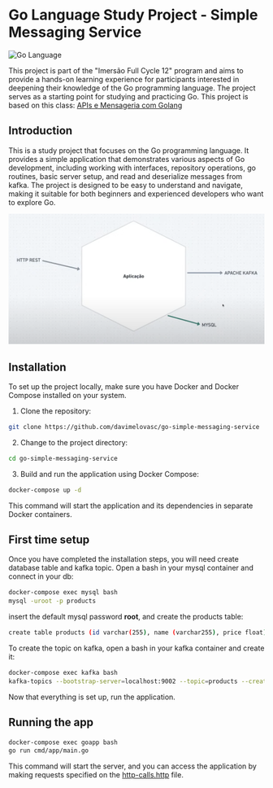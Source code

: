 # Go Language Study Project - Simple Messaging Service

![Go Language](https://img.shields.io/badge/Language-Go-blue)

This project is part of the "Imersão Full Cycle 12" program and aims to provide a hands-on learning experience for participants interested in deepening their knowledge of the Go programming language. The project serves as a starting point for studying and practicing Go. This project is based on this class: <a href="https://www.youtube.com/watch?v=U1pbgs1l3WQ">APIs e Mensageria com Golang</a>

## Introduction

This is a study project that focuses on the Go programming language. It provides a simple application that demonstrates various aspects of Go development, including working with interfaces, repository operations, go routines, basic server setup, and read and deserialize messages from kafka. The project is designed to be easy to understand and navigate, making it suitable for both beginners and experienced developers who want to explore Go.

![app architecture](architecture.png)

## Installation

To set up the project locally, make sure you have Docker and Docker Compose installed on your system.

1. Clone the repository:

```bash
git clone https://github.com/davimelovasc/go-simple-messaging-service
```

2. Change to the project directory:

```bash
cd go-simple-messaging-service
```

3. Build and run the application using Docker Compose:

```bash
docker-compose up -d
```

This command will start the application and its dependencies in separate Docker containers.

## First time setup

Once you have completed the installation steps, you will need create database table and kafka topic. Open a bash in your mysql container and connect in your db:

```bash
docker-compose exec mysql bash
mysql -uroot -p products 
```
insert the default mysql password <b>root</b>, and create the products table: 

```bash
create table products (id varchar(255), name (varchar255), price float);
```

To create the topic on kafka, open a bash in your kafka container and create it:
```bash
docker-compose exec kafka bash
kafka-topics --bootstrap-server=localhost:9002 --topic=products --create
```

Now that everything is set up, run the application.

## Running the app

```bash
docker-compose exec goapp bash
go run cmd/app/main.go
```

This command will start the server, and you can access the application by making requests specified on the [http-calls.http](http-calls.http) file.
